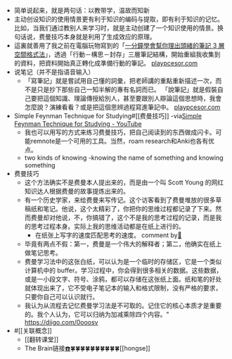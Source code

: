 - 简单说起来，就是两句话：以教带学，温故而知新
- 主动创设知识的使用情景更有利于知识的编码与提取，即有利于知识的记忆。比如，当我们通过教别人来学习时，就是主动创建了一个知识使用的情景。换句话说，费曼技巧本身就是利用了生成效应的原理。
- 這裏就善用了我之前在電腦玩物寫到的「[一分鐘學會幫你理出頭緒的筆記 3 層空間格式法](http://www.playpcesor.com/2015/05/take-good-note-by-evernote.html)」，透過「行動－構思－封存」三層筆記結構，開始重組我收集到的資料，把資料開始真正轉化成準備行動的筆記。 [playpcesor.com](https://www.playpcesor.com/2015/05/collect-information.html)
- 说笔记（并不是指语音输入）
    - 「寫筆記」就是嘗試用自己懂的詞彙，把老師講的重點重新描述一次，而不是只是抄下那些自己一知半解的專有名詞而已。 「說筆記」就是假裝自己要把這個知識、理論傳授給別人，甚至要跟別人辯論這個思想時，我會怎麼說？演練看看？或是把這個思辨過程寫進筆記中。 [playpcesor.com](https://www.playpcesor.com/2016/08/tell-your-note-2.html)
- Simple Feynman Technique for Studying#[[费曼技巧]]
-via[Simple Feynman Technique for Studying - YouTube](https://www.youtube.com/watch?v=GL6Z1DTJ-LQ)
    - 我也可以用写的方式来练习费曼技巧，把自己阅读到的东西做成闪卡。可能remnote是一个可用的工具。当然，roam research和Anki也各有优点。
    - two kinds of knowing -knowing the name of something and knowing something
- 费曼技巧
    - 这个方法确实不是费曼本人提出来的，而是由一个叫 Scott Young 的网红知识达人根据费曼的故事提炼出来的。
    - 有一个历史学家，来给费曼来写传记。这个访客看到了费曼堆放的很多草稿纸和笔记。他说，这个太精彩了，你把你的思维过程都记录了下来。然而费曼却对他说，不，你搞错了，这个不是我的思考过程的记录，而是我的思考过程本身。实际上我的思维活动都是在纸上进行的。
        - 在纸张上写字的速度匹配思考的速度。 comment by[🔗](https://www.diigo.com/profile/wangxiaohui19880214)
    - 毕竟有两点不假：第一，费曼是一个伟大的解释者；第二，他确实在纸上做笔记思考。
    - 费曼学习法中的这张白纸，可以认为是一个临时的存储区，它是一个类似计算机中的 buffer。学习过程中，你会得到很多相关的数据。这些数据，或是一小段文字、符号、涂鸦，都可以存储在这张纸上面。纸和笔的好处就体现出来了，它不受电子笔记本的输入和格式限制，没有严格的要求，只要你自己可以认识就行。
    - 我认为从流程去记忆费曼学习法是不可取的。记住它的核心本质才是重要的。我个人认为，它可以归纳为加减乘除四个内容。" https://diigo.com/0ooosv
- #[[关联概念]]
    - [[翻转课堂]]
    - The Brain链接[☎️](brain://api.thebrain.com/g7PXu0IyM0ucARb24SvxiA/eIYSovdetku5N4yVxT6kkA/%E8%B4%B9%E6%9B%BC%E5%AD%A6%E4%B9%A0%E6%B3%95)🍀🍀🍀🍀🍀🍀🍀🍀🍀🍀[[hongse]]
